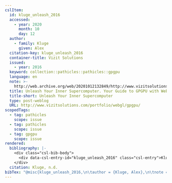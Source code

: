 ```yaml
---
cslItem:
  id: kluge_unleash_2016
  accessed:
    - year: 2020
      month: 10
      day: 12
  author:
    - family: Kluge
      given: Alex
  citation-key: kluge_unleash_2016
  container-title: Vizit Solutions
  issued:
    - year: 2016
  keyword: collection::pathicles::pathicles::gpgpu
  language: en
  note: >-
    http://web.archive.org/web/20201012132849/http://www.vizitsolutions.com/portfolio/webgl/gpgpu/
  title: Unleash Your Inner Supercomputer. Your Guide to GPGPU with WebGL
  title-short: Unleash Your Inner Supercomputer
  type: post-weblog
  URL: http://www.vizitsolutions.com/portfolio/webgl/gpgpu/
scopedTags:
  - tag: pathicles
    scope: issue
  - tag: pathicles
    scope: issue
  - tag: gpgpu
    scope: issue
rendered:
  bibliography: |-
    <div class="csl-bib-body">
      <div data-csl-entry-id="kluge_unleash_2016" class="csl-entry">Kluge, A. n.d.. Unleash Your Inner Supercomputer. Your Guide to GPGPU with WebGL. <i>Vizit Solutions</i>. http://www.vizitsolutions.com/portfolio/webgl/gpgpu/</div>
    </div>
  citation: Kluge, n.d.
bibTex: "@misc{kluge_unleash_2016,\n\tauthor = {Kluge, Alex},\n\tnote = {http://web.archive.org/web/20201012132849/http://www.vizitsolutions.com/portfolio/webgl/gpgpu/},\n\ttitle = {Unleash {Your} {Inner} {Supercomputer}. {Your} {Guide} to {GPGPU} with {WebGL}},\n\thowpublished = {http://www.vizitsolutions.com/portfolio/webgl/gpgpu/},\n}\n\n"
---
```

